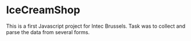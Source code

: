 # IceCreamShop
This is a first Javascript project for Intec Brussels.
Task was to collect and parse the data from several forms.
